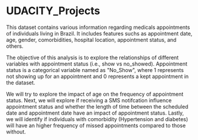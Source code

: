 # UDACITY_Projects
This dataset contains various information regarding medicals appointments of individuals living in Brazil. It includes features suchs as appointment date, age, gender, comorbidities, hospital location, appointment status, and others.

The objective of this analysis is to explore the relationships of different variables with appointment status (i.e., show vs no_showed). Appointment status is a categorical variable named as "No_Show", where 1 represents not showing up for an appointment and 0 represents a kept appointment in the dataset.

We will try to explore the impact of age on the frequency of appointment status. Next, we will explore if receiving a SMS notifcation influence appointment status and whether the length of time between the scheduled date and appointment date have an impact of appointment status. Lastly, we will identify if individuals with comorbidity (Hypertension and diabetes) will have an higher frequency of missed appointments compared to those without.
